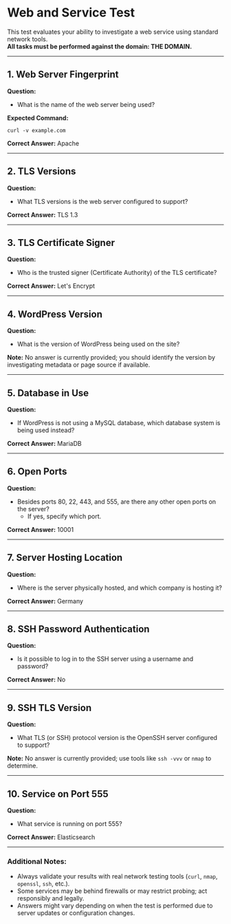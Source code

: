 

# Web and Service Test

This test evaluates your ability to investigate a web service using standard network tools.  
**All tasks must be performed against the domain: THE DOMAIN.**

---

## 1. Web Server Fingerprint
**Question:**  
- What is the name of the web server being used?

**Expected Command:**
```
curl -v example.com
```

**Correct Answer:** Apache

---

## 2. TLS Versions
**Question:**  
- What TLS versions is the web server configured to support?

**Correct Answer:** TLS 1.3

---

## 3. TLS Certificate Signer
**Question:**  
- Who is the trusted signer (Certificate Authority) of the TLS certificate?

**Correct Answer:** Let's Encrypt

---

## 4. WordPress Version
**Question:**  
- What is the version of WordPress being used on the site?

**Note:** No answer is currently provided; you should identify the version by investigating metadata or page source if available.

---

## 5. Database in Use
**Question:**  
- If WordPress is not using a MySQL database, which database system is being used instead?

**Correct Answer:** MariaDB

---

## 6. Open Ports
**Question:**  
- Besides ports 80, 22, 443, and 555, are there any other open ports on the server?  
  - If yes, specify which port.

**Correct Answer:** 10001

---

## 7. Server Hosting Location
**Question:**  
- Where is the server physically hosted, and which company is hosting it?

**Correct Answer:** Germany

---

## 8. SSH Password Authentication
**Question:**  
- Is it possible to log in to the SSH server using a username and password?

**Correct Answer:** No

---

## 9. SSH TLS Version
**Question:**  
- What TLS (or SSH) protocol version is the OpenSSH server configured to support?

**Note:** No answer is currently provided; use tools like `ssh -vvv` or `nmap` to determine.

---

## 10. Service on Port 555
**Question:**  
- What service is running on port 555?

**Correct Answer:** Elasticsearch

---

### Additional Notes:
- Always validate your results with real network testing tools (`curl`, `nmap`, `openssl`, `ssh`, etc.).
- Some services may be behind firewalls or may restrict probing; act responsibly and legally.
- Answers might vary depending on when the test is performed due to server updates or configuration changes.

